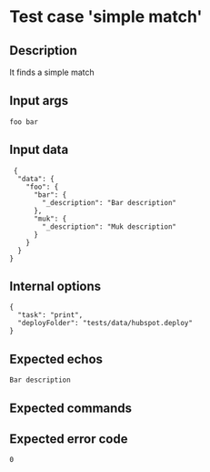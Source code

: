 # Test case 'simple match'

## Description

It finds a simple match

## Input args

    foo bar

## Input data

     {
      "data": {
        "foo": {
          "bar": {
            "_description": "Bar description"
          },
          "muk": {
            "_description": "Muk description"
          }
        }
      }
    }

## Internal options

    {
      "task": "print",
      "deployFolder": "tests/data/hubspot.deploy"
    }

## Expected echos

    Bar description

## Expected commands

## Expected error code

    0

